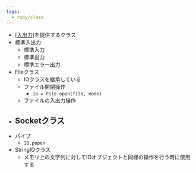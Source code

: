 ```yaml
---
tags:
  - ruby/class
---
```

- [[入出力]](Input/Output)を提供するクラス
- 標準入出力
	- 標準入力
	- 標準出力
	- 標準エラー出力
- Fileクラス
	- IOクラスを継承している
	- ファイル開閉操作
		- `io = File.open(file, mode)`
	- ファイルの入出力操作
- Socketクラス
	- 
- パイプ
	- `IO.popen`
- StringIOクラス
	- メモリ上の文字列に対してIOオブジェクトと同様の操作を行う時に使用する
